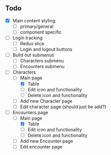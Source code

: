 ## Todo

- [x] Main content styling
  - [ ] primary/general
  - [ ] component specific
- [ ] Login tracking
  - [ ] Redux slice
  - [ ] Login and logout buttons
- [ ] Build out submenus
  - [ ] Characters submenu
  - [ ] Encounters submenu
- [ ] Characters
  - [ ] Main page
    - [x] Table
    - [ ] Edit icon and functionality
    - [ ] Delete icon and functionality
  - [ ] Add new Character page
  - [ ] Edit character page (should just be add?)
- [ ] Encounters page
  - [ ] Main page
    - [x] Table
    - [ ] Edit icon and functionality
    - [ ] Delete icon and functionality
  - [ ] Add new Encounter page
  - [ ] Edit encounter page
